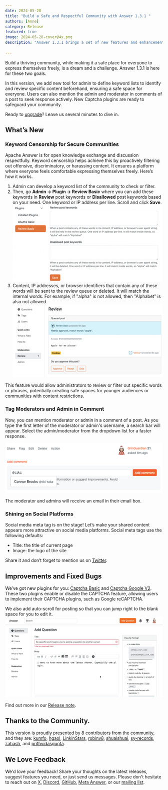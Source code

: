 ```yaml
---
date: 2024-05-28
title: "Build a Safe and Respectful Community with Answer 1.3.1 "
authors: [Anne]
category: Release
featured: true
image: 2024-05-28-cover@4x.png
description: "Answer 1.3.1 brings a set of new features and enhancement to make your community a safe place where everyone can express themselves freely."

---
```


Build a thriving community, while making it a safe place for everyone to express themselves freely, is a dream and a challenge. Answer 1.3.1 is here for these two goals. 

In this version, we add new tool for admin to define keyword lists to identify and review specific content beforehand, ensuring a safe space for everyone. Users can also mention the admin and moderator in comments of a post to seek response actively. New Captcha plugins are ready to safeguard your community. 

Ready to [upgrade](https://answer.apache.org/docs/upgrade)? Leave us several minutes to dive in.

## What’s New
### Keyword Censorship for Secure Communities
Apache Answer is for open knowledge exchange and discussion respectfully. Keyword censorship helps achieve this by proactively filtering out offensive, discriminatory, or harassing content. It ensures a platform where everyone feels comfortable expressing themselves freely.
Here’s how it works.
1. Admin can develop a keyword list of the community to check or filter.
2. Then, go **Admin -\> Plugin -\> Review Basic** where you can add these keywords in **Review** post keywords or **Disallowed** post keywords based on your need. One keyword or IP address per line. Scroll and click **Save**.  
	![Keyword List to Review](Keyword%20Censorship.png)
3. Content, IP addresses, or browser identifiers that contain any of these words will be sent to the review queue or deleted. It will match the internal words. For example, if "alpha" is not allowed, then "Alphabet" is also not allowed.  
    ![Review](Review.png)

This feature would allow administrators to review or filter out specific words or phrases, potentially creating safe spaces for younger audiences or communities with content restrictions.

### Tag Moderators and Admin in Comment
Now, you can mention moderator or admin in a comment of a post. As you type the first letter of the moderator or admin's username, a search bar will appear. Select the admin/moderator from the dropdown list for a faster response. 

![Mention Moderator and Admins](Mention%20Moderators%20and%20Admin.png)

The moderator and admins will receive an email in their email box.


### Shining on Social Platforms
Social media meta tag is on the stage! Let’s make your shared content appears more attractive on social media platforms. Social meta tags use the following defaults:
* Title: the title of current page
* Image: the logo of the site

Share it and don’t forget to mention us on [Twitter](https://x.com/AnswerDev). 

## Improvements and Fixed Bugs
We’ve got new plugins for you: [Captcha Basic](https://github.com/apache/answer-plugins/tree/main/captcha-basic) and [Captcha Google V2](https://github.com/apache/answer-plugins/tree/main/captcha-google-v2). These two plugins enable or disable the CAPTCHA feature, allowing users to implement their CAPTCHA plugins, such as Google reCAPTCHA.

We also add auto-scroll for posting so that you can jump right to the blank space for you to edit it. 
![Auto Scroll](Auto-Scroll.gif)

Find out more in our [Release note](https://github.com/apache/answer/releases/tag/v1.3.1).

## Thanks to the Community.
This version is proudly presented by 8 contributors from the community, and they are:
[kumfo](https://github.com/kumfo), [hgaol](https://github.com/hgaol), [LinkinStars](https://github.com/LinkinStars), [robinv8](https://github.com/robinv8), [shuaishuai](https://github.com/shuashuai), [sy-records](https://github.com/sy-records), [zahash](https://github.com/zahash), and [prithvidasgupta](https://github.com/prithvidasgupta).


## We Love Feedback
We'd love your feedback! Share your thoughts on the latest releases, suggest features you need, or just send us messages. Please don't hesitate to reach out on [X](https://twitter.com/answerdev), [Discord](https://discord.gg/a6PZZbfnFx), [GitHub](https://github.com/apache/answer), [Meta Answer](https://meta.answer.dev/), or our [mailing list](https://answer.apache.org/community/support).

